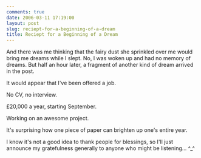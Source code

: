 ```yaml
---
comments: true
date: 2006-03-11 17:19:00
layout: post
slug: reciept-for-a-beginning-of-a-dream
title: Reciept for a Beginning of a Dream
---
```


And there was me thinking that the fairy dust she sprinkled over me would bring me dreams while I slept.  No, I was woken up and had no memory of dreams.  But half an hour later, a fragment of another kind of dream arrived in the post.  

It would appear that I've been offered a job.  

No CV, no interview.  

£20,000 a year, starting September.  

Working on an awesome project.  

It's surprising how one piece of paper can brighten up one's entire year.  

I know it's not a good idea to thank people for blessings, so I'll just announce my gratefulness generally to anyone who might be listening... ^_^

